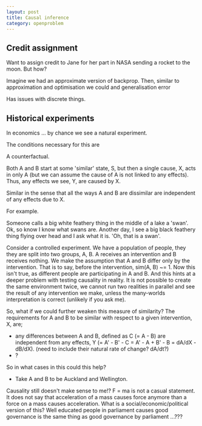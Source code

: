 ```yaml
---
layout: post
title: Causal inference
category: openproblem
---
```


## Credit assignment

Want to assign credit to Jane for her part in NASA sending a rocket to the moon. But how?



Imagine we had an approximate version of backprop. Then, similar to approximation and optimisation we could and generalisation error


Has issues with discrete things.



## Historical experiments

In economics ... by chance we see a natural experiment.

The conditions necessary for this are

A counterfactual.

Both A and B start at some 'similar' state, S, but then a single cause, X, acts in only A (but we can assume the cause of A is not linked to any effects). Thus, any effects we see, Y, are caused by X.


Similar in the sense that all the ways A and B are dissimilar are independent of any effects due to X.


For example.

Someone calls a big white feathery thing in the middle of a lake a 'swan'. Ok, so know I know what swans are. Another day, I see a big black feathery thing flying over head and I ask what it is. 'Oh, that is a swan'.



Consider a controlled experiment. We have a population of people, they they are split into two groups, A, B. A receives an intervention and B receives nothing. We make the assumption that A and B differ only by the intervention. That is to say, before the intervention, sim(A, B) ~= 1. Now this isn't true, as different people are participating in A and B. And this hints at a deeper problem with testing causality in reality. It is not possible to create the same environment twice, we cannot run two realities in parallel and see the result of any intervention we make, unless the many-worlds interpretation is correct (unlikely if you ask me).

<!--
We also assume that the act of doing the experiment is independent from any effects we see?!
People knowing they are in an experiment.
People being disrupted from their daily routine to participate in the experiment.

Also assume that the delivery on the control/intervention is independent w.r.t any effects.
 -->

So, what if we could further weaken this measure of similarity? The requirements for A and B to be similar with respect to a given intervention, X, are;
* any differences between A and B, defined as C (= A - B) are independent from any effects, Y (= A' - B' - C = A' - A + B' - B = dA/dX - dB/dX). (need to include their natural rate of change? dA/dt?)
* ?

So in what cases in this could this help?
* Take A and B to be Auckland and Wellington.





Causality still doesn't make sense to me!? F = ma is not a casual statement. It does not say that acceleration of a mass causes force anymore than a force on a mass causes acceleration. What is a social/economic/political version of this? Well educated people in parliament causes good governance is the same thing as good governance by parliament ...???
